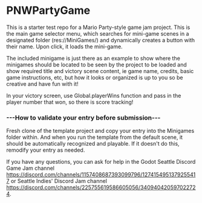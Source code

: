 # PNWPartyGame
 
This is a starter test repo for a Mario Party-style game jam project. This is the main game selector menu, which searches for mini-game scenes in a designated folder (res://MiniGames/) and dynamically creates a button with their name. Upon click, it loads the mini-game.

The included minigame is just there as an example to show where the minigames should be located to be seen by the project to be loaded and show required title and victory scene content, ie game name, credits, basic game instructions, etc, but how it looks or organized is up to you so be creative and have fun with it!

In your victory screen, use Global.playerWins function and pass in the player number that won, so there is score tracking!

### ---How to validate your entry before submission---
Fresh clone of the template project and copy your entry into the Minigames folder within. And when you run the template from the default scene, it should be automatically recognized and playable. If it doesn't do this, remodify your entry as needed.

If you have any questions, you can ask for help in the Godot Seattle Discord Game Jam channel https://discord.com/channels/1157408687393099796/1274154951379255417 or 
Seattle Indies' Discord Jam channel https://discord.com/channels/225755619586605056/340940420597022724.
